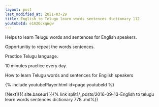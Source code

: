 ```yaml
---
layout: post
last_modified_at: 2021-03-29
title: English to Telugu learn words sentences dictionary 112 
youtubeId: e1A2GcxqWgw
---
```

 
 
Helps to learn Telugu words and sentences for English speakers.

Opportunitiy to repeat the words sentences. 

Practice Telugu language. 
 
10 minutes practice every day. 
 
How to learn Telugu words and sentences for English speakers 
 
{% include youtubePlayer.html id=page.youtubeId %}
 
 
[Next]({{ site.baseurl }}{% link  split1/_posts/2016-09-13-English to telugu learn words sentences dictionary 778 .md%})
 
